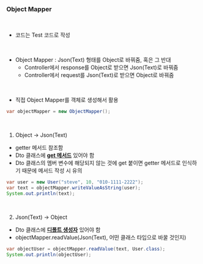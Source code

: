 <h3>Object Mapper</h3>

<br>

* 코드는 Test 코드로 작성

<br>

* Object Mapper : Json(Text) 형태를 Object로 바꿔줌, 혹은 그 반대
    * Controller에서 response를 Object로 받으면 Json(Text)로 바꿔줌
    * Controller에서 request를 Json(Text)로 받으면 Object로 바꿔줌

<br>

* 직접 Object Mapper를 객체로 생성해서 활용
```java
var objectMapper = new ObjectMapper();
```

<br>

1) Object -> Json(Text)

- getter 메서드 참조함
- Dto 클래스에 <b><u>get 메서드</u></b> 있어야 함
- Dto 클래스의 멤버 변수에 해당되지 않는 것에 get 붙이면 getter 메서드로 인식하기 때문에 메서드 작성 시 유의

```java
var user = new User("steve", 10, "010-1111-2222");
var text = objectMapper.writeValueAsString(user);
System.out.println(text);
```
    
<br>

2) Json(Text) -> Object

- Dto 클래스에 <b><u>디폴트 생성자</u></b> 있어야 함
- objectMapper.readValue(Json(Text), 어떤 클래스 타입으로 바꿀 것인지)
    
```java
var objectUser = objectMapper.readValue(text, User.class);
System.out.println(objectUser);
```

<br>
